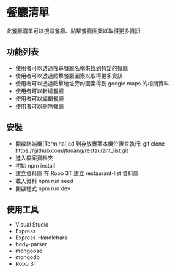 # 餐廳清單
此餐廳清單可以搜尋餐廳、點擊餐廳圖案以取得更多資訊

## 功能列表
- 使用者可以透過搜尋餐廳名稱來找到特定的餐廳
- 使用者可以透過點擊餐廳圖案以取得更多資訊
- 使用者可以透過點擊地址旁的圖案得到 google maps 的相關資料
- 使用者可以新增餐廳
- 使用者可以編輯餐廳
- 使用者可以刪除餐廳

## 安裝
- 開啟終端機(Terminal)cd 到存放專案本機位置並執行:
git clone https://github.com/jtuuang/restaurant_list.git
- 進入檔案資料夾
- 初始
npm install
- 建立資料庫
在 Robo 3T 建立 restaurant-list 資料庫
- 載入資料
npm run seed
- 開啟程式
npm run dev

## 使用工具
- Visual Studio
- Express
- Express-Handlebars
- body-parser
- mongoose
- mongodb
- Robo 3T

